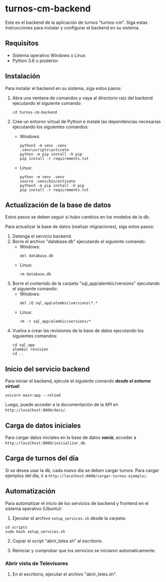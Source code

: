 # turnos-cm-backend

Este es el backend de la aplicación de turnos "turnos-cm". Siga estas instrucciones para instalar y configurar el backend en su sistema.

## Requisitos

- Sistema operativo Windows o Linux
- Python 3.6 o posterior

## Instalación

Para instalar el backend en su sistema, siga estos pasos:

1. Abra una ventana de comandos y vaya al directorio raíz del backend ejecutando el siguiente comando:
    ```    
    cd turnos-cm-backend
    ```

2. Cree un entorno virtual de Python e instale las dependencias necesarias ejecutando los siguientes comandos:
    - Windows:
        ```    
        python3 -m venv .venv
        .venv\scripts\activate
        python -m pip install -U pip
        pip install -r requirements.txt
        ```
    - Linux:
        ```    
        python -m venv .venv
        source .venv/bin/activate
        python3 -m pip install -U pip
        pip install -r requirements.txt
        ```

## Actualización de la base de datos

Estos pasos se deben seguir si hubo cambios en los modelos de la db.

Para actualizar la base de datos (realizar migraciones), siga estos pasos:

1. Detenga el servicio backend.
2. Borre el archivo "database.db" ejecutando el siguiente comando:
    - Windows:
        ```
        del database.db
        ```
    - Linux:
        ```
        rm database.db
        ```
3. Borre el contenido de la carpeta "sql_app/alembic/versions" ejecutando el siguiente comando:
    - Windows:
        ```
        del /Q sql_app\alembic\versions\*.*
        ```
    - Linux:
        ```
        rm -r sql_app/alembic/versions/*
        ```
4. Vuelva a crear las revisiones de la base de datos ejecutando los siguientes comandos:
    ```
    cd sql_app
    alembic revision
    cd ..
    ```

## Inicio del servicio backend

Para iniciar el backend, ejecute el siguiente comando ***desde el entorno virtual***:
```
uvicorn main:app --reload
```

Luego, puede acceder a la documentación de la API en `http://localhost:8000/docs/`.


## Carga de datos iniciales

Para cargar datos iniciales en la base de datos ***vacía***, acceder a `http://localhost:8000/inicializar_db`.

## Carga de turnos del día

Si se desea usar la db, cada nuevo día se deben cargar turnos. Para cargar ejemplos del día, ir a `http://localhost:8000/cargar-turnos-ejemplo/`.

## Automatización

Para automatizar el inicio de los servicios de backend y frontend en el sistema operativo (Ubuntu):

1. Ejecutar el archivo `setup_services.sh` desde la carpeta:
```
cd scripts
sudo bash setup_services.sh
```

2. Copiar el script "abrir_teles.sh" al escritorio.

3. Reiniciar y comprobar que los servicios se iniciaron automaticamente.

### Abrir vista de Televisores

1. En el escritorio, ejecutar el archivo "abrir_teles.sh".